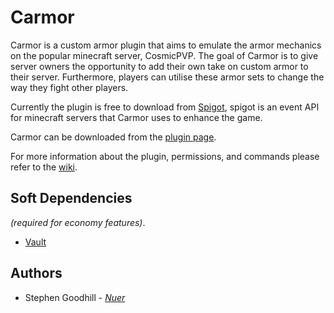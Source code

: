 # Carmor
Carmor is a custom armor plugin that aims to emulate the armor mechanics on the popular minecraft server, CosmicPVP. The goal of Carmor is to give server owners the opportunity to add their own take on custom armor to their server. Furthermore, players can utilise these armor sets to change the way they fight other players.

Currently the plugin is free to download from [Spigot](https://www.spigotmc.org/), spigot is an event API for minecraft servers that Carmor uses to enhance the game.

Carmor can be downloaded from the [plugin page](https://www.spigotmc.org/resources/armorlite-cosmic-armor-yijiki-phantom-more-custom-sets.56616/).

For more information about the plugin, permissions, and commands please refer to the [wiki](https://github.com/nbdSteve/Carmor/wiki).
 
## Soft Dependencies
*(required for economy features)*.
* [Vault](https://www.spigotmc.org/resources/vault.34315/)

## Authors
* Stephen Goodhill - *[Nuer](https://nuer.dev)*
